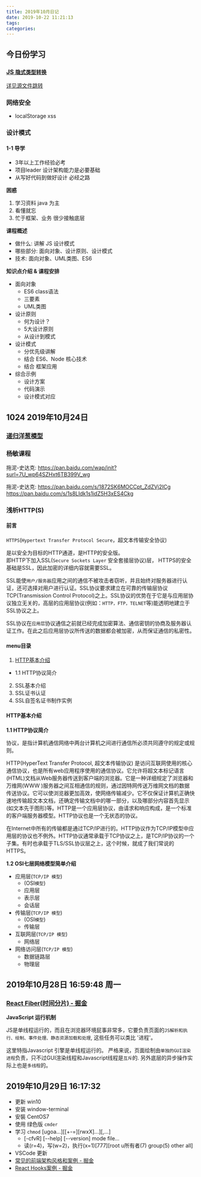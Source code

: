 ```yaml
---
title: 2019年10月日记
date: 2019-10-22 11:21:13
tags:
categories:
---
```

## 今日份学习
### [JS `隐式类型转换`](https://www.cnblogs.com/nanchen/p/7905528.html)
[详见源文件跳转](../programmingLanguage/JS/隐式类型转换.md)


### 网络安全
+ localStorage xss

### 设计模式
#### 1-1 导学
+ 3年以上工作经验必考
+ 项目leader 设计架构能力是必要基础
+ 从写好代码到做好设计 必经之路

<!-- <h4><b></b></h4> -->
**困惑**
1. 学习资料 java 为主
2. 看懂就忘
3. 忙于框架、业务 很少接触底层

**课程概述**
+ 做什么: 讲解 JS 设计模式
+ 哪些部分: 面向对象、设计原则、设计模式
+ 技术: 面向对象、UML类图、ES6

**知识点介绍 & 课程安排**
+ 面向对象
  - ES6 class语法
  - 三要素
  - UML类图
+ 设计原则
  - 何为设计？
  - 5大设计原则
  - 从设计到模式
+ 设计模式
  - 分优先级讲解
  - 结合 ES6、Node 核心技术
  - 结合 框架应用
+ 综合示例
  - 设计方案
  - 代码演示
  - 设计模式对应

## 1024 2019年10月24日
### [递归洋葱模型](../DataStructures&Algorithm/洋葱模型.md)
### 杨敏课程
拖泥-史达克:
https://pan.baidu.com/wap/init?surl=7U_wp64SZHxt6TB399V_wg

拖泥-史达克:
https://pan.baidu.com/s/1872SK6MOCCpt_ZdZVj2ICg
https://pan.baidu.com/s/1s8Lldk1s1idZ5H3xES4Ckg

### 浅析HTTP(S)
#### 前言
`HTTPS`(`Hypertext Transfer Protocol Secure`，超文本传输安全协议)

是以安全为目标的HTTP通道，是HTTP的安全版。\
即HTTP下加入SSL(`Secure Sockets Layer` 安全套接层协议)层， HTTPS的安全基础是SSL，因此加密的详细内容就需要SSL。

SSL能使`用户/服务器`应用之间的通信不被攻击者窃听，并且始终对服务器进行认证，还可选择对用户进行认证。SSL协议要求建立在可靠的传输层协议TCP(Transmission Control Protocol)之上。SSL协议的优势在于它是与应用层协议独立无关的，高层的应用层协议(例如：`HTTP，FTP，TELNET`等)能透明地建立于SSL协议之上。

SSL协议在`应用层`协议通信之前就已经完成加密算法、通信密钥的协商及服务器认证工作。在此之后应用层协议所传送的数据都会被加密，从而保证通信的私密性。

#### menu目录
1. [HTTP基本介绍](#HTTP基本介绍)
  - 1.1 HTTP协议简介
2. SSL基本介绍
3. SSL证书认证
4. SSL自签名证书制作实例

#### HTTP基本介绍

**1.1 HTTP协议简介**

协议，是指计算机通信网络中两台计算机之间进行通信所必须共同遵守的规定或规则。


HTTP(HyperText Transfer Protocol, 超文本传输协议) 是访问互联网使用的核心通信协议，也是所有web应用程序使用的通信协议。它允许将超文本标记语言(HTML)文档从Web服务器传送到客户端的浏览器。它是一种详细规定了浏览器和万维网(WWW )服务器之间互相通信的规则，通过因特网传送万维网文档的数据传送协议。它可以使浏览器更加高效，使网络传输减少。它不仅保证计算机正确快速地传输超文本文档，还确定传输文档中的哪一部分，以及哪部分内容首先显示(如文本先于图形)等。HTTP是一个应用层协议，由请求和响应构成，是一个标准的客户端服务器模型。HTTP协议也是一个无状态的协议。

在Internet中所有的传输都是通过TCP/IP进行的。HTTP协议作为TCP/IP模型中应用层的协议也不例外。HTTP协议通常承载于TCP协议之上，是TCP/IP协议的一个子集。有时也承载于TLS/SSL协议层之上，这个时候，就成了我们常说的HTTPS。

**1.2 OSI七层网络模型简单介绍**

+ 应用层(`TCP/IP 模型`)
  - (OSI`模型`)
  - 应用层
  - 表示层
  - 会话层
+ 传输层(`TCP/IP 模型`)
  - (OSI`模型`)
  - 传输层
+ 互联网层(`TCP/IP 模型`)
  - 网络层
+ 网络访问层(`TCP/IP 模型`)
  - 数据链路层
  - 物理层


## 2019年10月28日 16:59:48 周一
### [React Fiber(时间分片) - 掘金](https://juejin.im/post/5dadc6045188255a270a0f85#%E5%8D%95%E5%A4%84%E7%90%86%E8%BF%9B%E7%A8%8B%E8%B0%83%E5%BA%A6-fiber-%E4%B8%8D%E6%98%AF%E4%B8%80%E4%B8%AA%E6%96%B0%E7%9A%84%E4%B8%9C%E8%A5%BF)
**JavaScript 运行机制**

JS是单线程运行的，而且在浏览器环境屁事非常多，它要负责页面的`JS解析和执行、绘制、事件处理、静态资源加载和处理`, 这些任务可以类比 '进程'。

这里特指Javascript 引擎是单线程运行的。 严格来说，页面绘制由`单独的GUI渲染进程`负责，只不过GUI渲染线程和Javascript线程是`互斥`的. 另外底层的异步操作实际上也是`多线程`的。

## 2019年10月29日 16:17:32
+ 更新 win10
+ 安装 window-terminal
+ 安裝 CentOS7 
+ 使用 绿色版 `cmder`
+ 学习 `chmod` [ugoa...][[+-=][rwxX]...][,...] 
  - [-cfvR] [--help] [--version] mode file...
  - 读(r=4)，写(w=2)，执行(x=1)[777][root u所有者(7) group(5) other all]
+ VSCode 更新
+ [常见的前端架构风格和案例 - 掘金](https://juejin.im/post/5d7ffad551882545ff173083)
+ [React Hooks案例 - 掘金](https://juejin.im/post/5d594ea5518825041301bbcb)
